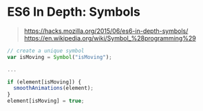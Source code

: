 # ES6 In Depth: Symbols

> https://hacks.mozilla.org/2015/06/es6-in-depth-symbols/  
> https://en.wikipedia.org/wiki/Symbol_%28programming%29  

```js
// create a unique symbol
var isMoving = Symbol("isMoving");

...

if (element[isMoving]) {
  smoothAnimations(element);
}
element[isMoving] = true;
``` 






